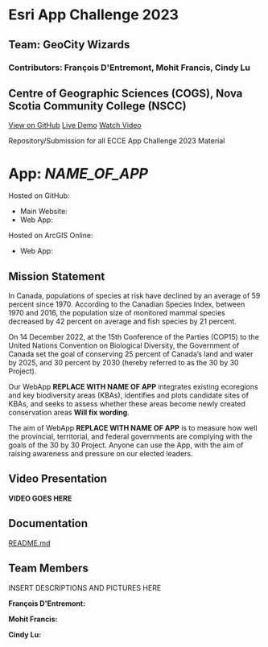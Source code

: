# Esri App Challenge 2023
## Team: GeoCity Wizards
### Contributors: François D'Entremont, Mohit Francis, Cindy Lu
## Centre of Geographic Sciences (COGS), Nova Scotia Community College (NSCC)


[View on GitHub](https://github.com/MohitFrancis/EsriAppChallenge2023)         [Live Demo](www.google.com)                 [Watch Video](www.youtube.com)

Repository/Submission for all ECCE App Challenge 2023 Material


# **App: _NAME_OF_APP_**

Hosted on GitHub:

- Main Website: 
- Web App: 

Hosted on ArcGIS Online:

- Web App:


## Mission Statement

In Canada, populations of species at risk have declined by an average of 59 percent since 1970. According to the Canadian Species Index, between 1970 and 2016, the population size of monitored mammal species decreased by 42 percent on average and fish species by 21 percent.

On 14 December 2022, at the 15th Conference of the Parties (COP15) to the United Nations Convention on Biological Diversity, the Government of Canada set the goal of conserving 25 percent of Canada’s land and water by 2025, and 30 percent by 2030 (hereby referred to as the 30 by 30 Project).

Our WebApp **REPLACE WITH NAME OF APP** integrates existing ecoregions and key biodiversity areas (KBAs), identifies and plots candidate sites of KBAs, and seeks to assess whether these areas become newly created conservation areas **Will fix wording**.

The aim of WebApp **REPLACE WITH NAME OF APP** is to measure how well the provincial, territorial, and federal governments are complying with the goals of the 30 by 30 Project. Anyone can use the App, with the aim of raising awareness and pressure on our elected leaders.

## Video Presentation

**VIDEO GOES HERE**


## Documentation

[README.md](https://github.com/MohitFrancis/EsriAppChallenge2023/edit/main/README.md)


## Team Members

INSERT DESCRIPTIONS AND PICTURES HERE

**François D'Entremont:**


**Mohit Francis:**


**Cindy Lu:**
